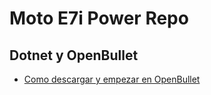 # Moto E7i Power Repo

## Dotnet y OpenBullet

- [Como descargar y empezar en OpenBullet](https://discourse.openbullet.dev/t/how-to-download-and-start-openbullet-2/29)

